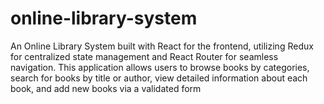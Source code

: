 # online-library-system
An Online Library System built with React for the frontend, utilizing Redux for centralized state management and React Router for seamless navigation. This application allows users to browse books by categories, search for books by title or author, view detailed information about each book, and add new books via a validated form
